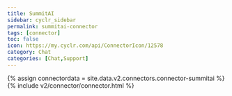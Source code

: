 ```yaml
---
title: SummitAI
sidebar: cyclr_sidebar
permalink: summitai-connector
tags: [connector]
toc: false
icon: https://my.cyclr.com/api/ConnectorIcon/12578
category: Chat
categories: [Chat,Support]
---
```

{% assign connectordata = site.data.v2.connectors.connector-summitai %}
{% include v2/connector/connector.html %}	